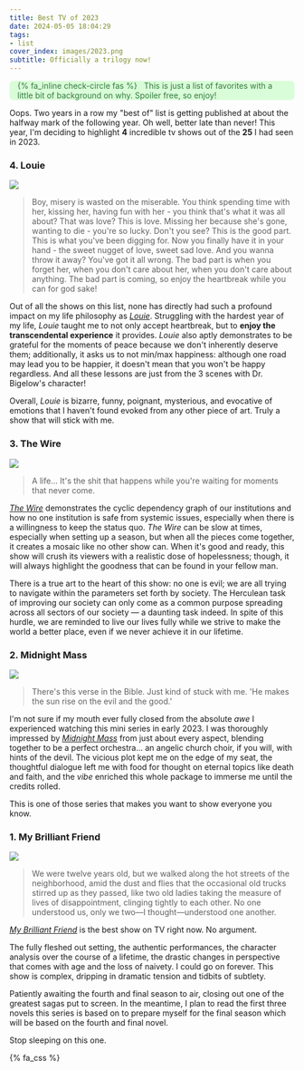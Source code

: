 ```yaml
---
title: Best TV of 2023
date: 2024-05-05 18:04:29
tags:
- list
cover_index: images/2023.png
subtitle: Officially a trilogy now!
---
```


<div style='background-color:#D9FDD8; color:#337A3E; border-radius: .5em;'>
<span><p style='margin-left:1em; padding-right: 1em'>
    {% fa_inline check-circle fas %} &nbsp; This is just a list of favorites with a little bit of background on why. Spoiler free, so enjoy!</p></span>
</div>

Oops. Two years in a row my "best of" list is getting published at about the halfway mark of the following year. Oh well, better late than never! This year, I'm deciding to highlight **4** incredible tv shows out of the **25** I had seen in 2023.

### 4. Louie

<div style="max-width:750px; margin: auto;">
    <img src="louie.jpg" style="max-width: 100%; height: auto; width: auto\9;">
</div>

> Boy, misery is wasted on the miserable. You think spending time with her, kissing her, having fun with her - you think that's what it was all about? That was love? This is love. Missing her because she's gone, wanting to die - you're so lucky. Don't you see? This is the good part. This is what you've been digging for. Now you finally have it in your hand - the sweet nugget of love, sweet sad love. And you wanna throw it away? You've got it all wrong. The bad part is when you forget her, when you don't care about her, when you don't care about anything. The bad part is coming, so enjoy the heartbreak while you can for god sake!

Out of all the shows on this list, none has directly had such a profound impact on my life philosophy as [*Louie*](https://www.imdb.com/title/tt1492966/). Struggling with the hardest year of my life, *Louie* taught me to not only accept heartbreak, but to **enjoy the transcendental experience** it provides. *Louie* also aptly demonstrates to be grateful for the moments of peace because we don't inherently deserve them; additionally, it asks us to not min/max happiness: although one road may lead you to be happier, it doesn't mean that you won't be happy regardless. And all these lessons are just from the 3 scenes with Dr. Bigelow's character!

Overall, *Louie* is bizarre, funny, poignant, mysterious, and evocative of emotions that I haven't found evoked from any other piece of art. Truly a show that will stick with me.



### 3. The Wire

<div style="max-width:750px; margin: auto;">
    <img src="the_wire.jpg" style="max-width: 100%; height: auto; width: auto\9;">
</div>

> A life... It's the shit that happens while you're waiting for moments that never come.

[*The Wire*](https://www.imdb.com/title/tt0306414/) demonstrates the cyclic dependency graph of our institutions and how no one institution is safe from systemic issues, especially when there is a willingness to keep the status quo. *The Wire* can be slow at times, especially when setting up a season, but when all the pieces come together, it creates a mosaic like no other show can. When it's good and ready, this show will crush its viewers with a realistic dose of hopelessness; though, it will always highlight the goodness that can be found in your fellow man.

There is a true art to the heart of this show: no one is evil; we are all trying to navigate within the parameters set forth by society. The Herculean task of improving our society can only come as a common purpose spreading across all sectors of our society — a daunting task indeed. In spite of this hurdle, we are reminded to live our lives fully while we strive to make the world a better place, even if we never achieve it in our lifetime.



### 2. Midnight Mass

<div style="max-width:750px; margin: auto;">
    <img src="midnight_mass.jpg" style="max-width: 100%; height: auto; width: auto\9;">
</div>

> There's this verse in the Bible. Just kind of stuck with me. 'He makes the sun rise on the evil and the good.'

I'm not sure if my mouth ever fully closed from the absolute *awe* I experienced watching this mini series in early 2023. I was thoroughly impressed by [*Midnight Mass*](https://www.imdb.com/title/tt10574558/) from just about every aspect, blending together to be a perfect orchestra... an angelic church choir, if you will, with hints of the devil. The vicious plot kept me on the edge of my seat, the thoughtful dialogue left me with food for thought on eternal topics like death and faith, and the *vibe* enriched this whole package to immerse me until the credits rolled.

This is one of those series that makes you want to show everyone you know.



### 1. My Brilliant Friend

<div style="max-width:750px; margin: auto;">
    <img src="my_brilliant_friend.jpg" style="max-width: 100%; height: auto; width: auto\9;">
</div>

> We were twelve years old, but we walked along the hot streets of the neighborhood, amid the dust and flies that the occasional old trucks stirred up as they passed, like two old ladies taking the measure of lives of disappointment, clinging tightly to each other. No one understood us, only we two—I thought—understood one another.

[*My Brilliant Friend*](https://www.imdb.com/title/tt7278862/) is the best show on TV right now. No argument.

The fully fleshed out setting, the authentic performances, the character analysis over the course of a lifetime, the drastic changes in perspective that comes with age and the loss of naivety. I could go on forever. This show is complex, dripping in dramatic tension and tidbits of subtlety.

Patiently awaiting the fourth and final season to air, closing out one of the greatest sagas put to screen. In the meantime, I plan to read the first three novels this series is based on to prepare myself for the final season which will be based on the fourth and final novel.

Stop sleeping on this one.



{% fa_css %}